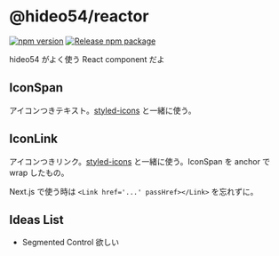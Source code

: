 # @hideo54/reactor

[![npm version](https://badge.fury.io/js/@hideo54%2Freactor.svg)](https://badge.fury.io/js/@hideo54%2Freactor)
[![Release npm package](https://github.com/hideo54/reactor/actions/workflows/release.yml/badge.svg)](https://github.com/hideo54/reactor/actions/workflows/release.yml)

hideo54 がよく使う React component だよ

## IconSpan

アイコンつきテキスト。[styled-icons](https://github.com/styled-icons/styled-icons) と一緒に使う。

## IconLink

アイコンつきリンク。[styled-icons](https://github.com/styled-icons/styled-icons) と一緒に使う。IconSpan を anchor で wrap したもの。

Next.js で使う時は `<Link href='...' passHref></Link>` を忘れずに。

## Ideas List

* Segmented Control 欲しい

